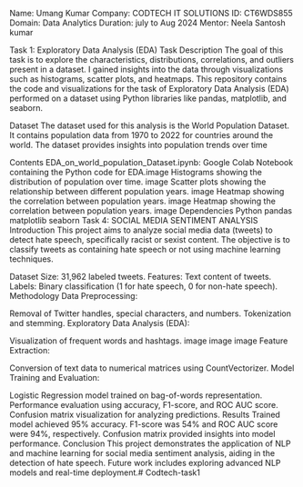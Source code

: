 Name: Umang Kumar
Company: CODTECH IT SOLUTIONS
ID: CT6WDS855
Domain: Data Analytics
Duration: july to Aug 2024 
Mentor: Neela Santosh kumar

Task 1: Exploratory Data Analysis (EDA) Task Description The goal of this task is to explore the characteristics, distributions, correlations, and outliers present in a dataset. I gained insights into the data through visualizations such as histograms, scatter plots, and heatmaps. This repository contains the code and visualizations for the task of Exploratory Data Analysis (EDA) performed on a dataset using Python libraries like pandas, matplotlib, and seaborn.

Dataset The dataset used for this analysis is the World Population Dataset. It contains population data from 1970 to 2022 for countries around the world. The dataset provides insights into population trends over time

Contents EDA_on_world_population_Dataset.ipynb: Google Colab Notebook containing the Python code for EDA.image Histograms showing the distribution of population over time. image Scatter plots showing the relationship between different population years. image Heatmap showing the correlation between population years. image Heatmap showing the correlation between population years. image Dependencies Python pandas matplotlib seaborn Task 4: SOCIAL MEDIA SENTIMENT ANALYSIS Introduction This project aims to analyze social media data (tweets) to detect hate speech, specifically racist or sexist content. The objective is to classify tweets as containing hate speech or not using machine learning techniques.

Dataset Size: 31,962 labeled tweets. Features: Text content of tweets. Labels: Binary classification (1 for hate speech, 0 for non-hate speech). Methodology Data Preprocessing:

Removal of Twitter handles, special characters, and numbers. Tokenization and stemming. Exploratory Data Analysis (EDA):

Visualization of frequent words and hashtags. image image image Feature Extraction:

Conversion of text data to numerical matrices using CountVectorizer. Model Training and Evaluation:

Logistic Regression model trained on bag-of-words representation. Performance evaluation using accuracy, F1-score, and ROC AUC score. Confusion matrix visualization for analyzing predictions. Results Trained model achieved 95% accuracy. F1-score was 54% and ROC AUC score were 94%, respectively. Confusion matrix provided insights into model performance. Conclusion This project demonstrates the application of NLP and machine learning for social media sentiment analysis, aiding in the detection of hate speech. Future work includes exploring advanced NLP models and real-time deployment.# Codtech-task1

